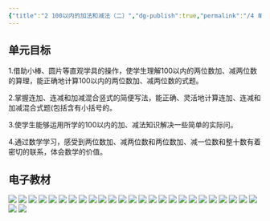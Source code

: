 ```yaml
---
{"title":"2 100以内的加法和减法（二）","dg-publish":true,"permalink":"/4 单元教学/2A 二上/2 100 以内的加法和减法（二）/","dgPassFrontmatter":true,"noteIcon":""}
---
```



## 单元目标

1.借助小棒、圆片等直观学具的操作，使学生理解100以内的两位数加、减两位数的算理，能正确地计算100以内的两位数加、减两位数的式题。

2.掌握连加、连减和加减混合竖式的简便写法，能正确、灵活地计算连加、连减和加减混合式题(包括含有小括号的。

3.使学生能够运用所学的100以内的加、减法知识解决一些简单的实际问。

4.通过数学学习，感受到两位数加、减两位数和两位数加、减一位数和整十数有着密切的联系，体会数学的价值。

## 电子教材

<p class="grid-4">
	<img loading="lazy" decoding="async" src="https://book.pep.com.cn/1221001201131/files/mobile/17.jpg">
	<img loading="lazy" decoding="async" src="https://book.pep.com.cn/1221001201131/files/mobile/18.jpg">
	<img loading="lazy" decoding="async" src="https://book.pep.com.cn/1221001201131/files/mobile/19.jpg">
	<img loading="lazy" decoding="async" src="https://book.pep.com.cn/1221001201131/files/mobile/20.jpg">
	<img loading="lazy" decoding="async" src="https://book.pep.com.cn/1221001201131/files/mobile/21.jpg">
	<img loading="lazy" decoding="async" src="https://book.pep.com.cn/1221001201131/files/mobile/22.jpg">
	<img loading="lazy" decoding="async" src="https://book.pep.com.cn/1221001201131/files/mobile/23.jpg">
	<img loading="lazy" decoding="async" src="https://book.pep.com.cn/1221001201131/files/mobile/24.jpg">
	<img loading="lazy" decoding="async" src="https://book.pep.com.cn/1221001201131/files/mobile/25.jpg">
	<img loading="lazy" decoding="async" src="https://book.pep.com.cn/1221001201131/files/mobile/26.jpg">
	<img loading="lazy" decoding="async" src="https://book.pep.com.cn/1221001201131/files/mobile/27.jpg">
	<img loading="lazy" decoding="async" src="https://book.pep.com.cn/1221001201131/files/mobile/28.jpg">
	<img loading="lazy" decoding="async" src="https://book.pep.com.cn/1221001201131/files/mobile/29.jpg">
	<img loading="lazy" decoding="async" src="https://book.pep.com.cn/1221001201131/files/mobile/30.jpg">
	<img loading="lazy" decoding="async" src="https://book.pep.com.cn/1221001201131/files/mobile/31.jpg">
	<img loading="lazy" decoding="async" src="https://book.pep.com.cn/1221001201131/files/mobile/32.jpg">
	<img loading="lazy" decoding="async" src="https://book.pep.com.cn/1221001201131/files/mobile/33.jpg">
	<img loading="lazy" decoding="async" src="https://book.pep.com.cn/1221001201131/files/mobile/34.jpg">
	<img loading="lazy" decoding="async" src="https://book.pep.com.cn/1221001201131/files/mobile/35.jpg">
	<img loading="lazy" decoding="async" src="https://book.pep.com.cn/1221001201131/files/mobile/36.jpg">
	<img loading="lazy" decoding="async" src="https://book.pep.com.cn/1221001201131/files/mobile/37.jpg">
	<img loading="lazy" decoding="async" src="https://book.pep.com.cn/1221001201131/files/mobile/38.jpg">
	<img loading="lazy" decoding="async" src="https://book.pep.com.cn/1221001201131/files/mobile/39.jpg">
	<img loading="lazy" decoding="async" src="https://book.pep.com.cn/1221001201131/files/mobile/40.jpg">
	<img loading="lazy" decoding="async" src="https://book.pep.com.cn/1221001201131/files/mobile/41.jpg">
	<img loading="lazy" decoding="async" src="https://book.pep.com.cn/1221001201131/files/mobile/42.jpg">
	<img loading="lazy" decoding="async" src="https://book.pep.com.cn/1221001201131/files/mobile/43.jpg">
</p>
